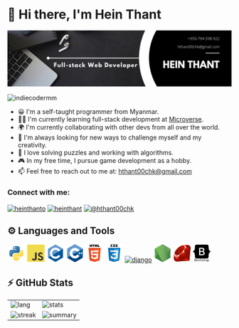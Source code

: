 # 👋 Hi there, I'm Hein Thant

![Cover photo](cover-banner.png "Profile cover")

<p align="left"> <img src="https://komarev.com/ghpvc/?username=indiecodermm&label=Profile%20views&color=0e75b6&style=flat" alt="indiecodermm" /> </p>

<!-- [![Mail Badge](https://img.shields.io/badge/-hthant00chk-c0392b?style=flat&labelColor=c0392b&logo=gmail&logoColor=white)](mailto:hthant00chk@gmail.com) -->
 
- 😀 I'm a self-taught programmer from Myanmar.
- 👨‍🚀 I'm currently learning full-stack development at [Microverse](https://github.com/microverseinc).
- 🌍 I'm currently collaborating with other devs from all over the world.
- 🔭 I'm always looking for new ways to challenge myself and my creativity.
- 🧩 I love solving puzzles and working with algorithms.
- 🎮 In my free time, I pursue game development as a hobby.
- 📫 Feel free to reach out to me at: hthant00chk@gmail.com

### Connect with me:
<p align="left">
<a href="https://twitter.com/hThantO" target="blank"><img align="center" src="https://raw.githubusercontent.com/rahuldkjain/github-profile-readme-generator/master/src/images/icons/Social/twitter.svg" alt="heinthanto" height="30" width="40" /></a>
<a href="https://linkedin.com/in/hthantoo" target="blank"><img align="center" src="https://raw.githubusercontent.com/rahuldkjain/github-profile-readme-generator/master/src/images/icons/Social/linked-in-alt.svg" alt="heinthant" height="30" width="40" /></a>
<a href="https://www.hackerrank.com/@hthant00chk" target="blank"><img align="center" src="https://raw.githubusercontent.com/rahuldkjain/github-profile-readme-generator/master/src/images/icons/Social/hackerrank.svg" alt="@hthant00chk" height="30" width="40" /></a>
</p>

## ⚙ Languages and Tools

<p align="left"> 
  <a href="https://www.python.org" target="_blank" rel="noreferrer"><img src="https://raw.githubusercontent.com/devicons/devicon/master/icons/python/python-original.svg" alt="python" width="40" height="40"/></a>
  <a href="https://developer.mozilla.org/en-US/docs/Web/JavaScript" target="_blank" rel="noreferrer"><img src="https://raw.githubusercontent.com/devicons/devicon/master/icons/javascript/javascript-original.svg" alt="javascript" width="40" height="40"/></a> 
  <a href="https://www.cprogramming.com/" target="_blank" rel="noreferrer"><img src="https://raw.githubusercontent.com/devicons/devicon/master/icons/c/c-original.svg" alt="c" width="40" height="40"/></a> 
  <a href="https://www.w3schools.com/cpp/" target="_blank" rel="noreferrer"><img src="https://raw.githubusercontent.com/devicons/devicon/master/icons/cplusplus/cplusplus-original.svg" alt="cplusplus" width="40" height="40"/></a> 
  <a href="https://www.w3.org/html/" target="_blank" rel="noreferrer"><img src="https://raw.githubusercontent.com/devicons/devicon/master/icons/html5/html5-original-wordmark.svg" alt="html5" width="40" height="40"/></a> 
  <a href="https://www.w3schools.com/css/" target="_blank" rel="noreferrer"><img src="https://raw.githubusercontent.com/devicons/devicon/master/icons/css3/css3-original-wordmark.svg" alt="css3" width="40" height="40"/></a> 
  <a href="https://www.djangoproject.com/" target="_blank" rel="noreferrer"><img src="https://cdn.worldvectorlogo.com/logos/django.svg" alt="django" width="40" height="40"/></a> 
  <a href="https://nodejs.org" target="_blank" rel="noreferrer"><img src="https://raw.githubusercontent.com/github/explore/80688e429a7d4ef2fca1e82350fe8e3517d3494d/topics/nodejs/nodejs.png" alt="nodejs" width="40" height="40"/></a>  
  <a href="https://www.ruby-lang.org/en/" target="_blank" rel="noreferrer"><img src="https://raw.githubusercontent.com/devicons/devicon/master/icons/ruby/ruby-original.svg" alt="ruby" width="40" height="40"/></a> 
  <a href="https://getbootstrap.com" target="_blank" rel="noreferrer"><img src="https://raw.githubusercontent.com/devicons/devicon/master/icons/bootstrap/bootstrap-plain-wordmark.svg" alt="bootstrap" width="40" height="40"/></a></p>

## ⚡ GitHub Stats

|  |  |
|---|---|
| ![lang](https://github-readme-stats.vercel.app/api/top-langs?username=indiecodermm&show_icons=true&locale=en&layout=compact&theme=radical) | ![stats](https://github-readme-stats.vercel.app/api?username=indiecodermm&show_icons=true&theme=radical) |
| ![streak](https://github-readme-streak-stats.herokuapp.com/?user=indiecodermm&theme=radical) | ![summary](https://github-profile-summary-cards.vercel.app/api/cards/profile-details?username=IndieCoderMM&theme=radical) |

<!-- <p><img width="38%" align="left" src="https://github-readme-stats.vercel.app/api/top-langs?username=indiecodermm&show_icons=true&locale=en&layout=compact&theme=radical" alt="indiecodermm"/></p>
<p>
<img width="55%" align="left" src="https://github-readme-stats.vercel.app/api?username=indiecodermm&show_icons=true&theme=radical" alt="Hein's Github Stats" ></p> -->
<!-- <div align="center">
<img src="https://github-readme-streak-stats.herokuapp.com/?user=indiecodermm&theme=radical" alt="indiecodermm"/></div> -->
